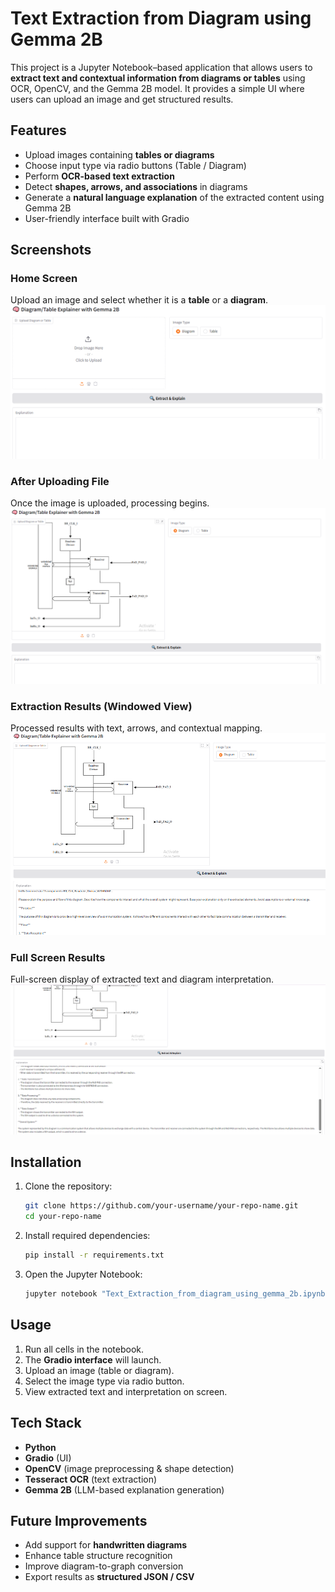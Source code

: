 

# Text Extraction from Diagram using Gemma 2B

This project is a Jupyter Notebook–based application that allows users to **extract text and contextual information from diagrams or tables** using OCR, OpenCV, and the Gemma 2B model. It provides a simple UI where users can upload an image and get structured results.

##  Features

* Upload images containing **tables or diagrams**
* Choose input type via radio buttons (Table / Diagram)
* Perform **OCR-based text extraction**
* Detect **shapes, arrows, and associations** in diagrams
* Generate a **natural language explanation** of the extracted content using Gemma 2B
* User-friendly interface built with Gradio

##  Screenshots

###  Home Screen

Upload an image and select whether it is a **table** or a **diagram**.
![Home Display](SC01.png)

###  After Uploading File

Once the image is uploaded, processing begins.
![After Upload](sc02.png)

###  Extraction Results (Windowed View)

Processed results with text, arrows, and contextual mapping.
![Results Window](SC03.png)

###  Full Screen Results

Full-screen display of extracted text and diagram interpretation.
![Results Fullscreen](SC04.png)

##  Installation

1. Clone the repository:

   ```bash
   git clone https://github.com/your-username/your-repo-name.git
   cd your-repo-name
   ```

2. Install required dependencies:

   ```bash
   pip install -r requirements.txt
   ```

3. Open the Jupyter Notebook:

   ```bash
   jupyter notebook "Text_Extraction_from_diagram_using_gemma_2b.ipynb"
   ```

##  Usage

1. Run all cells in the notebook.
2. The **Gradio interface** will launch.
3. Upload an image (table or diagram).
4. Select the image type via radio button.
5. View extracted text and interpretation on screen.

##  Tech Stack

* **Python**
* **Gradio** (UI)
* **OpenCV** (image preprocessing & shape detection)
* **Tesseract OCR** (text extraction)
* **Gemma 2B** (LLM-based explanation generation)

##  Future Improvements

* Add support for **handwritten diagrams**
* Enhance table structure recognition
* Improve diagram-to-graph conversion
* Export results as **structured JSON / CSV**


